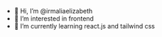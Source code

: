 - 👋 Hi, I’m @irmaliaelizabeth
- 👀 I’m interested in frontend
- 🌱 I’m currently learning react.js and tailwind css

<!---
irmaliaelizabeth/irmaliaelizabeth is a ✨ special ✨ repository because its `README.md` (this file) appears on your GitHub profile.
You can click the Preview link to take a look at your changes.
--->
